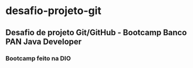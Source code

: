 # desafio-projeto-git
## Desafio de projeto Git/GitHub - Bootcamp Banco PAN Java Developer
### Bootcamp feito na DIO
